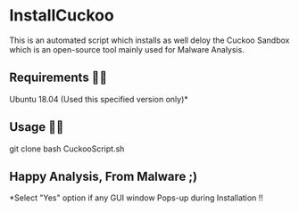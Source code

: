 # InstallCuckoo
This is an automated script which installs as well deloy the Cuckoo Sandbox which is an open-source tool mainly used for Malware Analysis.

## Requirements 🧑‍🔬
Ubuntu 18.04 (Used this specified version only)*

## Usage 🧑‍🔧
git clone 
bash CuckooScript.sh 

## Happy Analysis, From Malware ;)

*Select "Yes" option if any GUI window Pops-up during Installation !!

